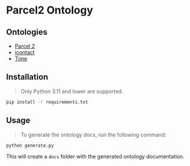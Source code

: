# Parcel2 Ontology

## Ontologies
- [Parcel 2](https://ontology.connectbuildnow.org/cmmp/)
- [icontact](https://ontology.connectbuildnow.org/icontact/)
- [Time](https://ontology.connectbuildnow.org/time/)


## Installation
> Only Python 3.11 and lower are supported.
```bash
pip install -r requirements.txt
```

## Usage
> To generate the ontology docs, run the following command:
```bash
python generate.py
```
This will create a `docs` folder with the generated ontology documentation.